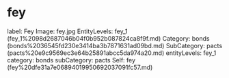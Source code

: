 # fey

label: Fey
Image: fey.jpg
EntityLevels: fey_1 (fey_1%2098d2687046b04f0b952b087824ca8f9f.md)
Category: bonds (bonds%2036545fd230e3414ba3b7871631ad09bd.md)
SubCategory: pacts (pacts%20e9c9569ec3e64b25891abcc5da974a20.md)
entityLevels: fey_1
category: bonds
subCategory: pacts
Self: fey (fey%20dfe31a7e06894019950692037091fc57.md)

[](Untitled%206d05742a0f4741529104ff8fba642b6e.md)